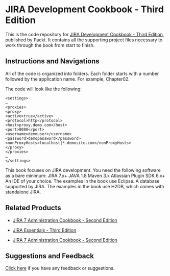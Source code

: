 # JIRA Development Cookbook - Third Edition

This is the code repository for [JIRA Development Cookbook - Third Edition](https://www.packtpub.com/application-development/jira-7-development-cookbook-third-edition?utm_source=github&utm_medium=repository&utm_campaign=9781785885617), published by Packt. It contains all the supporting project files necessary to work through the book from start to finish.

## Instructions and Navigations

All of the code is organized into folders. Each folder starts with a number followed by the application name. For example, Chapter02.

The code will look like the following:
```
<settings>
…
<proxies>
<proxy>
<active>true</active>
<protocol>http</protocol>
<host>proxy.demo.com</host>
<port>8080</port>
<username>demouser</username>
<password>demopassword</password>
<nonProxyHosts>localhost|*.demosite.com</nonProxyHosts>
</proxy>
</proxies>
…
</settings>
```

This book focuses on JIRA development. You need the following software as a bare
minimum:
JIRA 7.x+
JAVA 1.8
Maven 3.x
Atlassian Plugin SDK 6.x+
An IDE of your choice. The examples in the book use Eclipse.
A database supported by JIRA. The examples in the book use H2DB, which
comes with standalone JIRA.

## Related Products

* [JIRA 7 Administration Cookbook - Second Edition](https://www.packtpub.com/application-development/jira-7-administration-cookbook-second-edition?utm_source=github&utm_medium=repository&utm_campaign=9781785888441)

* [JIRA Essentials - Third Edition](https://www.packtpub.com/application-development/jira-essentials-third-edition?utm_source=github&utm_medium=repository&utm_campaign=9781784398125)

* [JIRA 7 Administration Cookbook - Second Edition](https://www.packtpub.com/application-development/jira-7-administration-cookbook-second-edition?utm_source=github&utm_medium=repository&utm_campaign=9781785888441)

## Suggestions and Feedback

[Click here](https://docs.google.com/forms/d/e/1FAIpQLSe5qwunkGf6PUvzPirPDtuy1Du5Rlzew23UBp2S-P3wB-GcwQ/viewform) if you have any feedback or suggestions.

